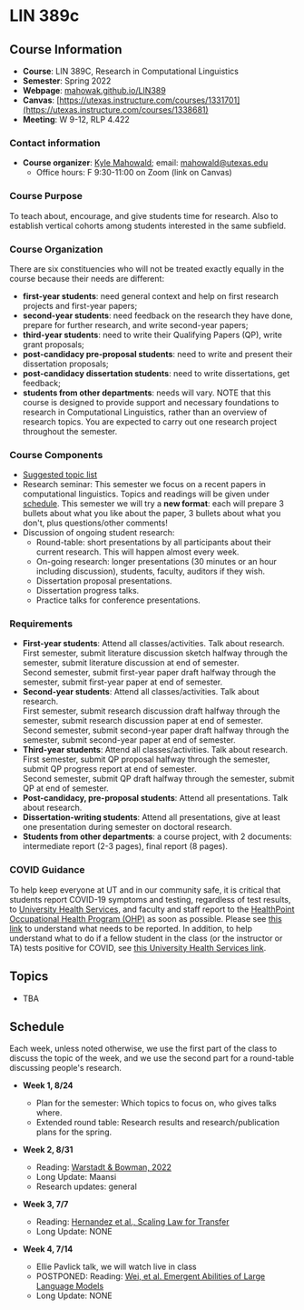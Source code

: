 # LIN 389c

## Course Information
*   **Course**: LIN 389C, Research in Computational Linguistics
*   **Semester**: Spring 2022
*   **Webpage**: [mahowak.github.io/LIN389](mahowak.github.io/LIN389)
* **Canvas**: [https://utexas.instructure.com/courses/1331701](https://utexas.instructure.com/courses/1338681)
*   **Meeting**: W 9-12, RLP 4.422 

### Contact information
*   **Course organizer**: [Kyle Mahowald](http://jessyli.com); email: [mahowald@utexas.edu](mailto:mahowald@utexas.edu)
    *   Office hours: F 9:30-11:00 on Zoom (link on Canvas)

### Course Purpose
To teach about, encourage, and give students time for research. Also to establish vertical cohorts among students interested in the same subfield.

### Course Organization
There are six constituencies who will not be treated exactly equally in the course because their needs are different:
*   **first-year students**: need general context and help on first research projects and first-year papers;
*   **second-year students**: need feedback on the research they have done, prepare for further research, and write second-year papers;
*   **third-year students**: need to write their Qualifying Papers (QP), write grant proposals;
*   **post-candidacy pre-proposal students**: need to write and present their dissertation proposals;
*   **post-candidacy dissertation students**: need to write dissertations, get feedback;
*   **students from other departments**: needs will vary. NOTE that this course is designed to provide support and necessary foundations to research in Computational Linguistics, rather than an overview of research topics. You are expected to carry out one research project throughout the semester.

### Course Components
*   [Suggested topic list](#Topics)
*   Research seminar: This semester we focus on a recent papers in computational linguistics. Topics and readings will be given under [schedule](#Schedule). 
This semester we will try a **new format**: each will prepare 3 bullets about what you like about the paper, 3 bullets about what you don't, plus questions/other comments!
*   Discussion of ongoing student research:
    *   Round-table: short presentations by all participants about their current research. This will happen almost every week.
    *   On-going research: longer presentations (30 minutes or an hour including discussion), students, faculty, auditors if they wish.
    *   Dissertation proposal presentations.
    *   Dissertation progress talks.
    *   Practice talks for conference presentations.

### Requirements
*   **First-year students**: Attend all classes/activities. Talk about research.<br />
First semester, submit literature discussion sketch halfway through the semester, submit literature discussion at end of semester. <br />
Second semester, submit first-year paper draft halfway through the semester, submit first-year paper at end of semester. 
*   **Second-year students**: Attend all classes/activities. Talk about research.<br />
First semester, submit research discussion draft halfway through the semester, submit research discussion paper at end of semester. <br />
Second semester, submit second-year paper draft halfway through the semester, submit second-year paper at end of semester.
*   **Third-year students**: Attend all classes/activities. Talk about research.<br />
First semester, submit QP proposal halfway through the semester, submit QP progress report at end of semester. <br />
Second semester, submit QP draft halfway through the semester, submit QP at end of semester.
*   **Post-candidacy, pre-proposal students**: Attend all presentations. Talk about research.
*   **Dissertation-writing students**: Attend all presentations, give at least one presentation during semester on doctoral research.
*   **Students from other departments**: a course project, with 2 documents: intermediate report (2-3 pages), final report (8 pages).

### COVID Guidance
To help keep everyone at UT and in our community safe, it is critical that students report COVID-19 symptoms and testing, regardless of test results, to [University Health Services](https://www.healthyhorns.utexas.edu/), and faculty and staff report to the [HealthPoint Occupational Health Program (OHP)](https://hr.utexas.edu/current/services/occupational-health-program) as soon as possible. Please see [this link](https://hr.utexas.edu/current/services/occupational-health-program) to understand what needs to be reported.  In addition, to help understand what to do if a fellow student in the class (or the instructor or TA) tests positive for COVID, see [this University Health Services link](https://healthyhorns.utexas.edu/coronavirus_exposure_action_chart.html).

## Topics
*   TBA

## Schedule
Each week, unless noted otherwise, we use the first part of the class to discuss the topic of the week, and we use the second part for a round-table discussing people's research.
*   **Week 1, 8/24** 
    *   Plan for the semester: Which topics to focus on, who gives talks where.
    *   Extended round table: Research results and research/publication plans for the spring.

*   **Week 2, 8/31** 
    *   Reading: [Warstadt & Bowman, 2022](https://arxiv.org/pdf/2208.07998.pdf)
    *   Long Update: Maansi
    *   Research updates: general

*   **Week 3, 7/7** 
    *   Reading: [Hernandez et al., Scaling Law for Transfer](https://arxiv.org/pdf/2102.01293.pdf)
    *   Long Update: NONE

*   **Week 4, 7/14** 
    *   Ellie Pavlick talk, we will watch live in class
    *   POSTPONED: Reading: [Wei, et al. Emergent Abilities of Large Language Models](https://openreview.net/pdf?id=yzkSU5zdwD)
    *   Long Update: NONE